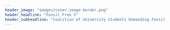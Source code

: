 ```yaml
---
header_image: "images/cover-image-border.png"
header_headline: "Fossil Free 5"
header_subheadline: "Coalition of University Students Demanding Fossil Fuel Divestment"
---
```

